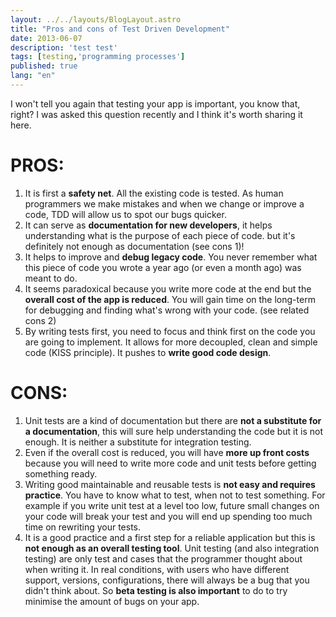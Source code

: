 ```yaml
---
layout: ../../layouts/BlogLayout.astro
title: "Pros and cons of Test Driven Development"
date: 2013-06-07
description: 'test test'
tags: [testing,'programming processes']
published: true
lang: "en"
---
```


I won't tell you again that testing your app is important, you know that, right? I was asked this question recently and I think it's worth sharing it here.

<!-- more -->

# PROS: #
1. It is first a **safety net**. All the existing code is tested. As human programmers we make mistakes and when we change or improve a code, TDD will allow us to spot our bugs quicker.
2. It can serve as **documentation for new developers**, it helps understanding what is the purpose of each piece of code. but it's definitely not enough as documentation (see cons 1)!
3. It helps to improve and **debug legacy code**. You never remember what this piece of code you wrote a year ago (or even a month ago) was meant to do.
4. It seems paradoxical because you write more code at the end but the **overall cost of the app is reduced**. You will gain time on the long-term for debugging and finding what's wrong with your code. (see related cons 2)
5. By writing tests first, you need to focus and think first on the code you are going to implement. It allows for more decoupled, clean and simple code (KISS principle). It pushes to **write good code design**.


# CONS: #
1. Unit tests are a kind of documentation but there are **not a substitute for a documentation**, this will sure help understanding the code but it is not enough. It is neither a substitute for integration testing.
2. Even if the overall cost is reduced, you will have **more up front costs** because you will need to write more code and unit tests before getting something ready.
3. Writing good maintainable and reusable tests is **not easy and requires practice**. You have to know what to test, when not to test something. For example if you write unit test at a level too low, future small changes on your code will break your test and you will end up spending too much time on rewriting your tests.
4. It is a good practice and a first step for a reliable application but this is **not enough as an overall testing tool**. Unit testing (and also integration testing) are only test and cases that the programmer thought about when writing it. In real conditions, with users who have different support, versions, configurations, there will always be a bug that you didn't think about. So **beta testing is also important** to do to try minimise the amount of bugs on your app.